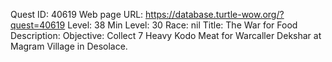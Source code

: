 Quest ID: 40619
Web page URL: https://database.turtle-wow.org/?quest=40619
Level: 38
Min Level: 30
Race: nil
Title: The War for Food
Description: 
Objective: Collect 7 Heavy Kodo Meat for Warcaller Dekshar at Magram Village in Desolace.
